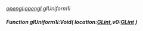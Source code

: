 _[opengl](../../modules/opengl/opengl-module.md):[opengl](../../modules/opengl/opengl-module.md).glUniform1i_
##### Function glUniform1i:Void( location:[GLint](../../modules/opengl/opengl-glint.md),v0:[GLint](../../modules/opengl/opengl-glint.md) )
